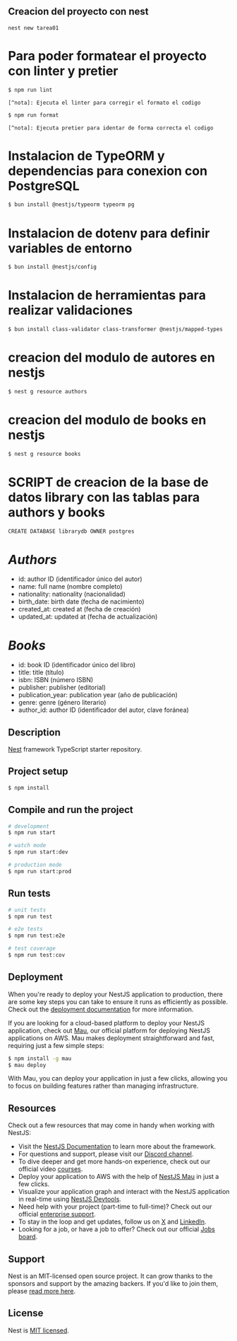 ## Creacion del proyecto con nest

    nest new tarea01

# Para poder formatear el proyecto con linter y pretier
```bash
$ npm run lint
```
    [^nota]: Ejecuta el linter para corregir el formato el codigo
```bash
$ npm run format
```
    [^nota]: Ejecuta pretier para identar de forma correcta el codigo


# Instalacion de TypeORM y dependencias para conexion con PostgreSQL
```bash
$ bun install @nestjs/typeorm typeorm pg
```
# Instalacion de dotenv para definir variables de entorno
```bash
$ bun install @nestjs/config
```
# Instalacion de herramientas para realizar validaciones
```bash
$ bun install class-validator class-transformer @nestjs/mapped-types
```
# creacion del modulo de autores en nestjs
```bash
$ nest g resource authors
```
# creacion del modulo de books en nestjs
```bash
$ nest g resource books
```
# SCRIPT de creacion de la base de datos library con las tablas para authors y books
```bash
CREATE DATABASE librarydb OWNER postgres
```
# *Authors*
- id: author ID (identificador único del autor)
- name: full name (nombre completo)
- nationality: nationality (nacionalidad)
- birth_date: birth date (fecha de nacimiento)
- created_at: created at (fecha de creación)
- updated_at: updated at (fecha de actualización) 
# *Books*
- id: book ID (identificador único del libro)
- title: title (título)
- isbn: ISBN (número ISBN)
- publisher: publisher (editorial)
- publication_year: publication year (año de publicación)
- genre: genre (género literario)
- author_id: author ID (identificador del autor, clave foránea)



## Description

[Nest](https://github.com/nestjs/nest) framework TypeScript starter repository.

## Project setup

```bash
$ npm install
```

## Compile and run the project

```bash
# development
$ npm run start

# watch mode
$ npm run start:dev

# production mode
$ npm run start:prod
```

## Run tests

```bash
# unit tests
$ npm run test

# e2e tests
$ npm run test:e2e

# test coverage
$ npm run test:cov
```

## Deployment

When you're ready to deploy your NestJS application to production, there are some key steps you can take to ensure it runs as efficiently as possible. Check out the [deployment documentation](https://docs.nestjs.com/deployment) for more information.

If you are looking for a cloud-based platform to deploy your NestJS application, check out [Mau](https://mau.nestjs.com), our official platform for deploying NestJS applications on AWS. Mau makes deployment straightforward and fast, requiring just a few simple steps:

```bash
$ npm install -g mau
$ mau deploy
```

With Mau, you can deploy your application in just a few clicks, allowing you to focus on building features rather than managing infrastructure.

## Resources

Check out a few resources that may come in handy when working with NestJS:

- Visit the [NestJS Documentation](https://docs.nestjs.com) to learn more about the framework.
- For questions and support, please visit our [Discord channel](https://discord.gg/G7Qnnhy).
- To dive deeper and get more hands-on experience, check out our official video [courses](https://courses.nestjs.com/).
- Deploy your application to AWS with the help of [NestJS Mau](https://mau.nestjs.com) in just a few clicks.
- Visualize your application graph and interact with the NestJS application in real-time using [NestJS Devtools](https://devtools.nestjs.com).
- Need help with your project (part-time to full-time)? Check out our official [enterprise support](https://enterprise.nestjs.com).
- To stay in the loop and get updates, follow us on [X](https://x.com/nestframework) and [LinkedIn](https://linkedin.com/company/nestjs).
- Looking for a job, or have a job to offer? Check out our official [Jobs board](https://jobs.nestjs.com).

## Support

Nest is an MIT-licensed open source project. It can grow thanks to the sponsors and support by the amazing backers. If you'd like to join them, please [read more here](https://docs.nestjs.com/support).


## License

Nest is [MIT licensed](https://github.com/nestjs/nest/blob/master/LICENSE).
